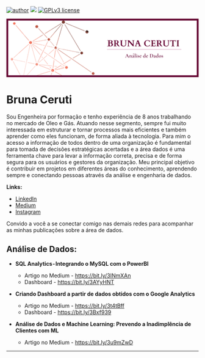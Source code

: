 [![author](https://img.shields.io/badge/author-brunaceruti-red.svg)](https://www.linkedin.com/in/bruna-ceruti/) [![](https://img.shields.io/badge/python-3.7+-blue.svg)](https://www.python.org/downloads/release/python-365/) [![GPLv3 license](https://img.shields.io/badge/License-GPLv3-blue.svg)](http://perso.crans.org/besson/LICENSE.html) 

<p align="center">
  <img src="Banner.png" >
</p>

# Bruna Ceruti
Sou Engenheira por formação e tenho experiência de 8 anos trabalhando no mercado de Oleo e Gás. Atuando nesse segmento, sempre fui muito interessada em estruturar e tornar processos mais eficientes e também aprender como eles funcionam, de forma aliada à tecnologia. Para mim o acesso a informação de todos dentro de uma organização é fundamental para tomada de decisões estratégicas acertadas e a área dados é uma ferramenta chave para levar a informação correta, precisa e de forma segura para os usuários e gestores da organização. 
Meu principal objetivo é contribuir em projetos em diferentes áreas do conhecimento, aprendendo sempre e conectando pessoas através da análise e engenharia de dados.

**Links:**
* [LinkedIn](https://www.linkedin.com/in/bruna-ceruti/)
* [Medium](https://medium.com/@brunnagomess)
* [Instagram](https://www.instagram.com/brunaceruti/)

Convido a você a se conectar comigo nas demais redes para acompanhar as minhas publicações sobre a área de dados.

## Análise de Dados:

* **SQL Analytics - Integrando o MySQL com o PowerBI**
  * Artigo no Medium - https://bit.ly/3INmXAn
  * Dashboard - https://bit.ly/3AYyHNT

* **Criando Dashboard a partir de dados obtidos com o Google Analytics**
  * Artigo no Medium - https://bit.ly/3t4tBff
  * Dashboard - https://bit.ly/3Bxf939

* **Análise de Dados e Machine Learning: Prevendo a Inadimplência de Clientes com ML**
  * Artigo no Medium - https://bit.ly/3u9mZwD
 

---
